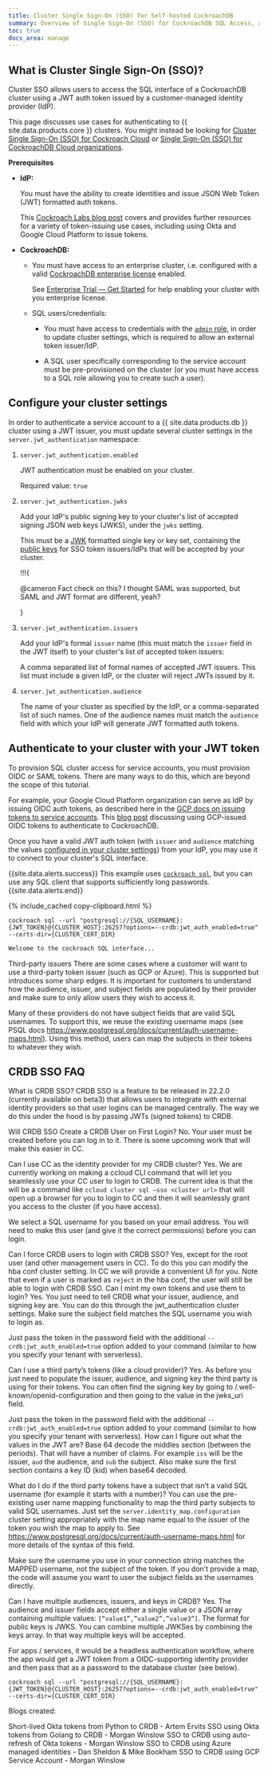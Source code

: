 ```yaml
---
title: Cluster Single Sign-On (SSO) for Self-hosted CockroachDB
summary: Overview of Single Sign-On (SSO) for CockroachDB SQL Access, and review of workflows for authenticating human and bot users, and for configuring the feature.
toc: true
docs_area: manage
---
```


## What is Cluster Single Sign-On (SSO)?

Cluster SSO allows users to access the SQL interface of a CockroachDB cluster using a JWT auth token issued by a customer-managed identity provider (IdP).

This page discusses use cases for authenticating to {{ site.data.products.core }} clusters. You might instead be looking for [Cluster Single Sign-On (SSO) for Cockroach Cloud](../cockroachcloud/cloud-sso-sql.html) or [Single Sign-On (SSO) for CockroachDB Cloud organizations](../cockroachcloud/cloud-org-sso.html).

**Prerequisites**

- **IdP:**

	You must have the ability to create identities and issue JSON Web Token (JWT) formatted auth tokens.

	This [Cockroach Labs blog post](https://www.cockroachlabs.com/blog/) covers and provides further resources for a variety of token-issuing use cases, including using Okta and Google Cloud Platform to issue tokens.

- **CockroachDB:**

	- You must have access to an enterprise cluster, i.e. configured with a valid [CockroachDB enterprise license](enterprise-licensing.html) enabled.

		See [Enterprise Trial –– Get Started](get-started-with-enterprise-trial.html) for help enabling your cluster with you enterprise license.

	- SQL users/credentials:

		- You must have access to credentials with the [`admin` role](security-reference/authorization.html#admin-role), in order to update cluster settings, which is required to allow an external token issuer/IdP.
	
		- A SQL user specifically corresponding to the service account must be pre-provisioned on the cluster (or you must have access to a SQL role allowing you to create such a user).

## Configure your cluster settings
In order to authenticate a service account to a {{ site.data.products.db }} cluster using a JWT issuer, you must update several cluster settings in the `server.jwt_authentication` namespace:

1. `server.jwt_authentication.enabled`

	JWT authentication must be enabled on your cluster.

	Required value: `true`

1. `server.jwt_authentication.jwks`

	Add your IdP's public signing key to your cluster's list of accepted signing JSON web keys (JWKS), under the `jwks` setting.

	This must be a [JWK](https://www.rfc-editor.org/rfc/rfc7517) formatted single key or key set, containing the [public keys](../{{site.versions["stable"]}}/security-reference/transport-layer-security.html#key-pairs) for SSO token issuers/IdPs that will be accepted by your cluster.

	!!!{

	@cameron
	Fact check on this? I thought SAML was supported, but SAML and JWT format are different, yeah? 

	}

1. `server.jwt_authentication.issuers`

	Add your IdP's formal `issuer` name (this must match the `issuer` field in the JWT itself) to your cluster's list of accepted token issuers:

	A comma separated list of formal names of accepted JWT issuers. This list must include a given IdP, or the cluster will reject JWTs issued by it.

1. `server.jwt_authentication.audience`
	
	The name of your cluster as specified by the IdP, or a comma-separated list of such names. One of the audience names must match the `audience` field with which your IdP will generate JWT formatted auth tokens.

## Authenticate to your cluster with your JWT token

To provision SQL cluster access for service accounts, you must provision OIDC or SAML tokens. There are many ways to do this, which are beyond the scope of this tutorial.

For example, your Google Cloud Platform organization can serve as IdP by issuing OIDC auth tokens, as described here in the [GCP docs on issuing tokens to service accounts](https://cloud.google.com/iam/docs/create-short-lived-credentials-direct#sa-credentials-oidc). This [blog post](https://morgans-blog.deno.dev/sso-crdb-gcp) discussing using GCP-issued OIDC tokens to authenticate to CockroachDB.

Once you have a valid JWT auth token (with `issuer` and `audience` matching the values [configured in your cluster settings](#configure-your-cluster-settings)) from your IdP, you may use it to connect to your cluster's SQL interface.

{{site.data.alerts.success}}
This example uses [`cockroach sql`](cockroach-sql.html), but you can use any SQL client that supports sufficiently long passwords.
{{site.data.alerts.end}}

{% include_cached copy-clipboard.html %}
~~~shell
cockroach sql --url "postgresql://{SQL_USERNAME}:{JWT_TOKEN}@{CLUSTER_HOST}:26257?options=--crdb:jwt_auth_enabled=true" --certs-dir={CLUSTER_CERT_DIR}
~~~

~~~txt
Welcome to the cockroach SQL interface...
~~~



Third-party issuers
There are some cases where a customer will want to use a third-party token issuer (such as GCP or Azure). This is supported but introduces some sharp edges. It is important for customers to understand how the audience, issuer, and subject fields are populated by their provider and make sure to only allow users they wish to access it.

Many of these providers do not have subject fields that are valid SQL usernames. To support this, we reuse the existing username maps (see PSQL docs https://www.postgresql.org/docs/current/auth-username-maps.html). Using this method, users can map the subjects in their tokens to whatever they wish.

## CRDB SSO FAQ

What is CRDB SSO?
CRDB SSO is a feature to be released in 22.2.0 (currently available on beta3) that allows users to integrate with external identity providers so that user logins can be managed centrally. The way we do this under the hood is by passing JWTs (signed tokens) to CRDB.

Will CRDB SSO Create a CRDB User on First Login?
No. Your user must be created before you can log in to it. There is some upcoming work that will make this easier in CC.

Can I use CC as the identity provider for my CRDB cluster?
Yes. We are currently working on making a ccloud CLI command that will let you seamlessly use your CC user to login to CRDB. The current idea is that the will be a command like `ccloud cluster sql –sso <cluster url>` that will open up a browser for you to login to CC and then it will seamlessly grant you access to the cluster (if you have access).

We select a SQL username for you based on your email address. You will need to make this user (and give it the correct permissions) before you can login.

Can I force CRDB users to login with CRDB SSO?
Yes, except for the root user (and other management users in CC). To do this you can modify the hba conf cluster setting. In CC we will provide a convenient UI for you. Note that even if a user is marked as `reject` in the hba conf, the user will still be able to login with CRDB SSO.
Can I mint my own tokens and use them to login?
Yes. You just need to tell CRDB what your issuer, audience, and signing key are. You can do this through the jwt_authentication cluster settings. Make sure the subject field matches the SQL username you wish to login as.

Just pass the token in the password field with the additional `--crdb:jwt_auth_enabled=true` option added to your command (similar to how you specify your tenant with serverless).

Can I use a third party’s tokens (like a cloud provider)? 
Yes. As before you just need to populate the issuer, audience, and signing key the third party is using for their tokens. You can often find the signing key by going to <provider>/.well-known/openid-configuration and then going to the value in the jwks_uri field.

Just pass the token in the password field with the additional `--crdb:jwt_auth_enabled=true` option added to your command (similar to how you specify your tenant with serverless).
How can I figure out what the values in the JWT are?
Base 64 decode the middles section (between the periods). That will have a number of claims. For example `iss` will be the issuer, `aud` the audience, and `sub` the subject. Also make sure the first section contains a key ID (kid) when base64 decoded.

What do I do if the third party tokens have a subject that isn’t a valid SQL username (for example it starts with a number)?
You can use the pre-existing user name mapping functionality to map the third party subjects to valid SQL usernames. Just set the `server.identity_map.configuration` cluster setting appropriately with the map name equal to the issuer of the token you wish the map to apply to. See https://www.postgresql.org/docs/current/auth-username-maps.html for more details of the syntax of this field.

Make sure the username you use in your connection string matches the MAPPED username, not the subject of the token. If you don’t provide a map, the code will assume you want to user the subject fields as the usernames directly.

Can I have multiple audiences, issuers, and keys in CRDB?
Yes. The audience and issuer fields accept either a single value or a JSON array containing multiple values: `[“value1”,”value2”,”value3”]`. The format for public keys is JWKS. You can combine multiple JWKSes by combining the keys array. In that way multiple keys will be accepted.




For apps / services, it would be a headless authentication workflow, where the app would get a JWT token from a OIDC-supporting identity provider and then pass that as a password to the database cluster (see below).

```
cockroach sql --url "postgresql://{SQL_USERNAME}:{JWT_TOKEN}@{CLUSTER_HOST}:26257?options=--crdb:jwt_auth_enabled=true" --certs-dir={CLUSTER_CERT_DIR}
```


Blogs created:

Short-lived Okta tokens from Python to CRDB - Artem Ervits
SSO using Okta tokens from Golang to CRDB - Morgan Winslow
SSO to CRDB using auto-refresh of Okta tokens - Morgan Winslow
SSO to CRDB using Azure managed identities - Dan Sheldon & Mike Bookham
SSO to CRDB using GCP Service Account - Morgan Winslow
